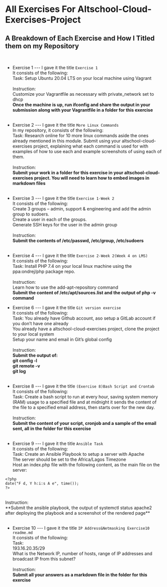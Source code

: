  # All Exercises For Altschool-Cloud-Exercises-Project #
 
## A Breakdown of Each Exercise and How I Titled them on my Repository ##
<br>

* Exercise 1 --- I gave it the title ``` Exercise 1 ``` <br>
It consists of the following: <br>
Task: Setup Ubuntu 20.04 LTS on your local machine using Vagrant<br><br>
Instruction: <br>
Customize your Vagrantfile as necessary with private_network set to dhcp <br>
**Once the machine is up, run ifconfig and share the output in your submission along with your Vagrantfile in a folder for this exercise** <br><br>

* Exercise 2 --- I gave it the title ``` More Linux Commands ``` <br>
In my repository, it consists of the following: <br>
Task: Research online for 10 more linux commands aside the ones already mentioned in this module. Submit using your altschool-cloud-exercises project, explaining what each command is used for with examples of how to use each and example screenshots of using each of them. <br><br>
Instruction: <br>
**Submit your work in a folder for this exercise in your altschool-cloud-exercises project. You will need to learn how to embed images in markdown files** <br><br>

* Exercise 3 --- I gave it the title ``` Exercise 1-Week 2 ``` <br>
It consists of the following: <br>
Create 3 groups – admin, support & engineering and add the admin group to sudoers. <br>
Create a user in each of the groups. <br>
Generate SSH keys for the user in the admin group <br><br>
Instruction: <br>
**Submit the contents of /etc/passwd, /etc/group, /etc/sudoers** <br><br>

* Exercise 4 --- I gave it the title ``` Exercise 2-Week 2(Week 4 on LMS) ``` <br>
It consists of the following: <br>
Task: Install PHP 7.4 on your local linux machine using the ppa:ondrej/php package repo. <br><br>
Instruction: <br>
Learn how to use the add-apt-repository command<br>
**Submit the content of /etc/apt/sources.list and the output of php -v command**

* Exercise 6 --- I gave it the title ``` Git version exercise ``` <br>
It consists of the following: <br>
Task: You already have Github account, aso setup a GitLab account if you don’t have one already <br>
You already have a altschool-cloud-exercises project, clone the project to your local system <br>
Setup your name and email in Git’s global config <br><br>
Instruction: <br>
**Submit the output of:** <br>
**git config -l** <br>
**git remote -v** <br>
**git log** <br><br>

* Exercise 8 --- I gave it the title ```(Exercise 8)Bash Script and Crontab ``` <br>
It consists of the following: <br>
Task: Create a bash script to run at every hour, saving system memory (RAM) usage to a specified file and at midnight it sends the content of the file to a specified email address, then starts over for the new day. <br><br>
Instruction:<br>
**Submit the content of your script, cronjob and a sample of the email sent, all in the folder for this exercise** <br><br>

* Exercise 9 --- I gave it the title ``` Ansible Task ```<br> 
It consists of the following: <br>
Task: Create an Ansible Playbook to setup a server with Apache <br>
The server should be set to the Africa/Lagos Timezone <br>
Host an index.php file with the following content, as the main file on the server: <br>
```
<?php 
date("F d, Y h:i:s A e", time());
?>

```
<br>
Instruction:<br>
**Submit the ansible playbook, the output of systemctl status apache2 after deploying the playbook and a screenshot of the rendered page** <br><br>

* Exercise 10 --- I gave it the title ``` IP Address&Netmasking Exercise10 readme.md ``` <br>
It consists of the following: <br>
Task: <br>
193.16.20.35/29 <br>
What is the Network IP, number of hosts, range of IP addresses and broadcast IP from this subnet? <br><br>
Instruction: <br> 
**Submit all your answers as a markdown file in the folder for this exercise**




